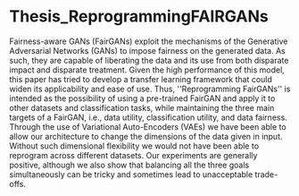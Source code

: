 # Thesis_ReprogrammingFAIRGANs
Fairness-aware GANs (FairGANs) exploit the mechanisms of the Generative Adversarial Networks (GANs) to impose fairness on the generated data. As such, they are capable of liberating the data and its use from both disparate impact and disparate treatment. Given the high performance of this model, this paper has tried to develop a transfer learning framework that could widen its applicability and ease of use. Thus, ''Reprogramming FairGANs'' is intended as the possibility of using a pre-trained FairGAN and apply it to other datasets and classification tasks, while maintaining the three main targets of a FairGAN, i.e., data utility, classification utility, and data fairness. Through the use of Variational Auto-Encoders (VAEs) we have been able to allow our architecture to change the dimensions of the data given in input. Without such dimensional flexibility we would not have been able to reprogram across different datasets. Our experiments are generally positive, although we also show that balancing all the three goals simultaneously can be tricky and sometimes lead to unacceptable trade-offs. 
